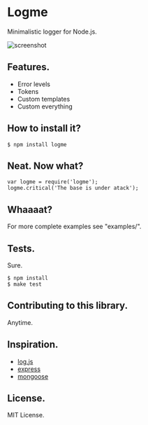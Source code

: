# Logme

Minimalistic logger for Node.js.

![screenshot](http://img17.imageshack.us/img17/3241/screenshot20111209at120.png)

## Features.

- Error levels
- Tokens
- Custom templates
- Custom everything

## How to install it?

	$ npm install logme
	
## Neat. Now what?

	var logme = require('logme');
	logme.critical('The base is under atack');

## Whaaaat?

For more complete examples see "examples/".

## Tests.

Sure.

	$ npm install
	$ make test

## Contributing to this library.

Anytime.

## Inspiration.

- [log.js](https://github.com/visionmedia/log.js)
- [express](https://github.com/visionmedia/express)
- [mongoose](https://github.com/LearnBoost/mongoose)

## License.

MIT License.